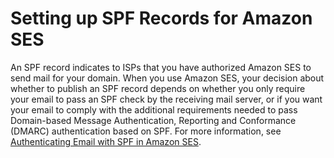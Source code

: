 # Setting up SPF Records for Amazon SES<a name="authenticate-domain"></a>

An SPF record indicates to ISPs that you have authorized Amazon SES to send mail for your domain\. When you use Amazon SES, your decision about whether to publish an SPF record depends on whether you only require your email to pass an SPF check by the receiving mail server, or if you want your email to comply with the additional requirements needed to pass Domain\-based Message Authentication, Reporting and Conformance \(DMARC\) authentication based on SPF\. For more information, see [Authenticating Email with SPF in Amazon SES](send-email-authentication-spf.md)\.